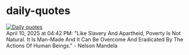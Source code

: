 # daily-quotes
[![Daily quotes](https://github.com/ceepu8/daily-quotes/actions/workflows/daily-quote.yml/badge.svg)](https://github.com/ceepu8/daily-quotes/actions/workflows/daily-quote.yml)<br/>
April 10, 2025 at 04:42 PM: "Like Slavery And Apartheid, Poverty Is Not Natural. It Is Man-Made And It Can Be Overcome And Eradicated By The Actions Of Human Beings." - Nelson Mandela
